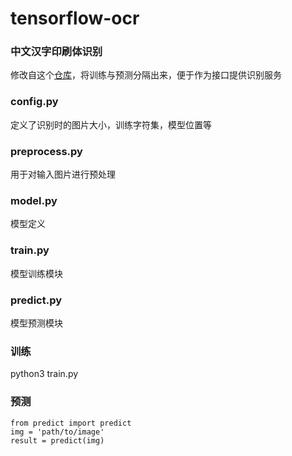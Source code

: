 # tensorflow-ocr

### 中文汉字印刷体识别
修改自这个[仓库](https://github.com/soloice/Chinese-Character-Recognition)，将训练与预测分隔出来，便于作为接口提供识别服务

### config.py
定义了识别时的图片大小，训练字符集，模型位置等

### preprocess.py
用于对输入图片进行预处理

### model.py
模型定义

### train.py
模型训练模块

### predict.py
模型预测模块

### 训练
python3 train.py

### 预测
```
from predict import predict
img = 'path/to/image'
result = predict(img)
```
